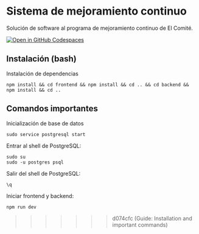# Sistema de mejoramiento continuo

Solución de software al programa de mejoramiento continuo de El Comité.

[![Open in GitHub Codespaces](https://github.com/codespaces/badge.svg)](https://codespaces.new/ImKrav/ElComitePDCA?quickstart=1)


##  Instalación (bash)

Instalación de dependencias
```
npm install && cd frontend && npm install && cd .. && cd backend && npm install && cd ..
```

## Comandos importantes

Inicialización de base de datos
```
sudo service postgresql start
```

Entrar al shell de PostgreSQL:
```
sudo su  
sudo -u postgres psql
```

Salir del shell de PostgreSQL:
```
\q
```

Iniciar frontend y backend:
```
npm run dev
```
>>>>>>> d074cfc (Guide: Installation and important commands)
